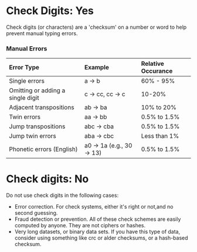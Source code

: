 # Check Digits: Yes #

Check digits (or characters) are a 'checksum' on a number or word to help prevent manual typing errors.

### Manual Errors ###

| **Error Type**              | **Example** | **Relative Occurance** |
|:----------------------------|:------------|:-----------------------|
| Single errors	              | a → b       | 60% - 95%              |
| Omitting or adding a single digit | c → cc, cc → c | 10-20%                 |
| Adjacent transpositions     | ab → ba     | 10% to 20%             |
| Twin errors	                | aa → bb     | 0.5% to 1.5%           |
| Jump transpositions	        | abc → cba   | 0.5% to 1.5%           |
| Jump twin errors	           | aba → cbc   | Less than 1%           |
| Phonetic errors (English)   | a0 → 1a (e.g., 30 → 13)	| 0.5% to 1.5%           |


# Check digits: No #

Do not use check digits in the following cases:

  * Error correction. For check systems, either it's right or not,and no second guessing.
  * Fraud detection or prevention. All of these check schemes are easily computed by anyone. They are not ciphers or hashes.
  * Very long datasets, or binary data sets. If you have this type of data, consider using something like crc or alder checksums, or a hash-based checksum.
